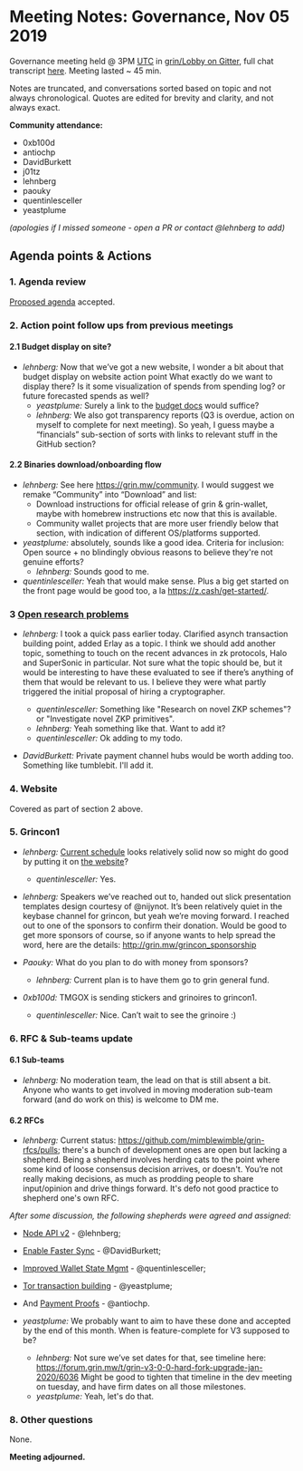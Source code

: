 # Meeting Notes: Governance, Nov 05 2019

Governance meeting held @ 3PM [UTC](http://www.timebie.com/std/utc.php) in [grin/Lobby on Gitter](https://gitter.im/grin_community/Lobby), full chat transcript [here](https://gitter.im/grin_community/Lobby?at=5dc18e91e886fb5aa25b388f). Meeting lasted ~ 45 min.

Notes are truncated, and conversations sorted based on topic and not always chronological. Quotes are edited for brevity and clarity, and not always exact. 

**Community attendance:**
* 0xb100d
* antiochp
* DavidBurkett
* j01tz
* lehnberg
* paouky
* quentinlesceller
* yeastplume

_(apologies if I missed someone - open a PR or contact @lehnberg to add)_

## Agenda points & Actions

### 1. Agenda review
[Proposed agenda](https://github.com/mimblewimble/grin-pm/issues/210) accepted.

### 2. Action point follow ups from previous meetings

#### 2.1 Budget display on site?

* _lehnberg:_ Now that we’ve got a new website, I wonder a bit about that budget display on website action point
What exactly do we want to display there? Is it some visualization of spends from spending log? or future forecasted spends as well?
   * _yeastplume:_ Surely a link to the [budget docs](https://github.com/mimblewimble/grin-pm/tree/master/financials) would suffice?
   * _lehnberg:_ We also got transparency reports (Q3 is overdue, action on myself to complete for next meeting). So yeah, I guess maybe a “financials” sub-section of sorts with links to relevant stuff in the GitHub section?

#### 2.2 Binaries download/onboarding flow

* _lehnberg:_ See here https://grin.mw/community. I would suggest we remake “Community” into “Download” and list:
   * Download instructions for official release of grin & grin-wallet, maybe with homebrew instructions etc now that this is available.
   * Community wallet projects that are more user friendly below that section, with indication of different OS/platforms supported.
* _yeastplume:_ absolutely, sounds like a good idea. Criteria for inclusion: Open source + no blindingly obvious reasons to believe they're not genuine efforts?
   * _lehnberg:_ Sounds good to me.
* _quentinlesceller:_ Yeah that would make sense. Plus a big get started on the front page would be good too, a la https://z.cash/get-started/. 


### 3 [Open research problems](https://github.com/mimblewimble/docs/wiki/Grin-Open-Research-Problems)

* _lehnberg:_ I took a quick pass earlier today. Clarified asynch transaction building point, added Erlay as a topic. I think we should add another topic, something to touch on the recent advances in zk protocols, Halo and SuperSonic in particular. Not sure what the topic should be, but it would be interesting to have these evaluated to see if there’s anything of them that would be relevant to us. I believe they were what partly triggered the initial proposal of hiring a cryptographer.
   * _quentinlesceller:_ Something like "Research on novel ZKP schemes"? or "Investigate novel ZKP primitives".
   * _lehnberg:_ Yeah something like that. Want to add it?
   * _quentinlesceller:_ Ok adding to my todo.

* _DavidBurkett:_ Private payment channel hubs would be worth adding too. Something like tumblebit. I'll add it. 

### 4. Website

Covered as part of section 2 above.

### 5. Grincon1

* _lehnberg:_ [Current schedule](https://forum.grin.mw/t/grincon1-tentative-program-schedule/6384/) looks relatively solid now so might do good by putting it on [the website](https://grincon.org)?
   * _quentinlesceller:_ Yes.
* _lehnberg:_ Speakers we’ve reached out to, handed out slick presentation templates design courtesy of @nijynot. It’s been relatively quiet in the keybase channel for grincon, but yeah we’re moving forward. I reached out to one of the sponsors to confirm their donation. Would be good to get more sponsors of course, so if anyone wants to help spread the word, here are the details: http://grin.mw/grincon_sponsorship

* _Paouky:_ What do you plan to do with money from sponsors?
   *  _lehnberg:_ Current plan is to have them go to grin general fund.

* _0xb100d:_ TMGOX is sending stickers and grinoires to grincon1.
   * _quentinlesceller:_ Nice. Can’t wait to see the grinoire :)

### 6. RFC & Sub-teams update

#### 6.1 Sub-teams

* _lehnberg:_ No moderation team, the lead on that is still absent a bit. Anyone who wants to get involved in moving moderation sub-team forward (and do work on this) is welcome to DM me.

#### 6.2 RFCs

* _lehnberg:_ Current status: https://github.com/mimblewimble/grin-rfcs/pulls; there's a bunch of development ones are open but lacking a shepherd. Being a shepherd involves herding cats to the point where some kind of loose consensus decision arrives, or doesn't. You’re not really making decisions, as much as prodding people to share input/opinion and drive things forward. It's defo not good practice to shepherd one's own RFC.

_After some discussion, the following shepherds were agreed and assigned:_

   * [Node API v2](https://github.com/mimblewimble/grin-rfcs/pull/28) - @lehnberg;
   * [Enable Faster Sync](https://github.com/mimblewimble/grin-rfcs/pull/29) - @DavidBurkett;
   * [Improved Wallet State Mgmt](https://github.com/mimblewimble/grin-rfcs/pull/30) - @quentinlesceller;
   * [Tor transaction building](https://github.com/mimblewimble/grin-rfcs/pull/24) - @yeastplume;
   * And [Payment Proofs](https://github.com/mimblewimble/grin-rfcs/pull/31) - @antiochp.

* _yeastplume:_ We probably want to aim to have these done and accepted by the end of this month. When is feature-complete for V3 supposed to be?
   * _lehnberg:_ Not sure we’ve set dates for that, see timeline here: https://forum.grin.mw/t/grin-v3-0-0-hard-fork-upgrade-jan-2020/6036 Might be good to tighten that timeline in the dev meeting on tuesday, and have firm dates on all those milestones.
   * _yeastplume:_ Yeah, let's do that.

### 8. Other questions

None.

**Meeting adjourned.**
